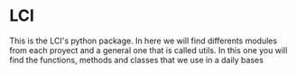 # LCI
This is the LCI's python package. In here we will find differents modules from each proyect and a general one that is called utils. In this one you will find the functions, methods and classes that we use in a daily bases

